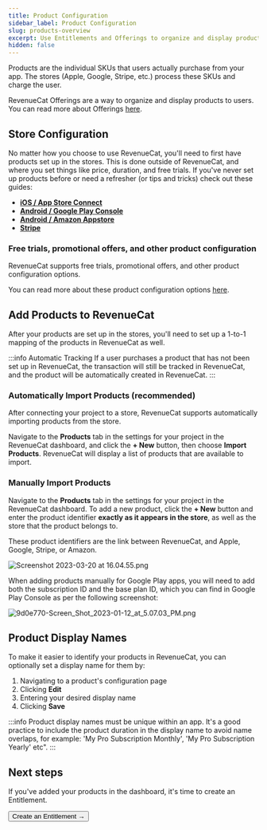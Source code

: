 ```yaml
---
title: Product Configuration
sidebar_label: Product Configuration
slug: products-overview
excerpt: Use Entitlements and Offerings to organize and display products
hidden: false
---
```


Products are the individual SKUs that users actually purchase from your app. The stores (Apple, Google, Stripe, etc.) process these SKUs and charge the user.

RevenueCat Offerings are a way to organize and display products to users. You can read more about Offerings [here](/offerings/overview).

## Store Configuration

No matter how you choose to use RevenueCat, you'll need to first have products set up in the stores. This is done outside of RevenueCat, and where you set things like price, duration, and free trials. If you've never set up products before or need a refresher (or tips and tricks) check out these guides:

- **[iOS / App Store Connect ](/getting-started/entitlements/ios-products)**
- **[Android / Google Play Console ](/getting-started/entitlements/android-products)**
- **[Android / Amazon Appstore ](/getting-started/entitlements/amazon-product-setup)**
- **[Stripe ](/getting-started/entitlements/stripe-products)**

### Free trials, promotional offers, and other product configuration

RevenueCat supports free trials, promotional offers, and other product configuration options.

You can read more about these product configuration options [here](/subscription-guidance/subscription-offers).

## Add Products to RevenueCat

After your products are set up in the stores, you'll need to set up a 1-to-1 mapping of the products in RevenueCat as well.

:::info Automatic Tracking
If a user purchases a product that has not been set up in RevenueCat, the transaction will still be tracked in RevenueCat, and the product will be automatically created in RevenueCat.
:::

### Automatically Import Products (recommended)

After connecting your project to a store, RevenueCat supports automatically importing products from the store.

Navigate to the **Products** tab in the settings for your project in the RevenueCat dashboard, and click the **+ New** button, then choose **Import Products**. RevenueCat will display a list of products that are available to import.

### Manually Import Products

Navigate to the **Products** tab in the settings for your project in the RevenueCat dashboard. To add a new product, click the **+ New** button and enter the product identifier **exactly as it appears in the store**, as well as the store that the product belongs to.

These product identifiers are the link between RevenueCat, and Apple, Google, Stripe, or Amazon.

![](/images/47e4904-Screenshot_2023-03-20_at_16.04.55_2bf3bf6fb0d0340d8c4cd509e6f7aa43.png "Screenshot 2023-03-20 at 16.04.55.png")

When adding products manually for Google Play apps, you will need to add both the subscription ID and the base plan ID, which you can find in Google Play Console as per the following screenshot:

![](/images/dc9d124-9d0e770-Screen_Shot_2023-01-12_at_5.07.03_PM_a7f6bebfee549b1da0ddafbc10858bd2.png "9d0e770-Screen_Shot_2023-01-12_at_5.07.03_PM.png")

## Product Display Names

To make it easier to identify your products in RevenueCat, you can optionally set a display name for them by:

1. Navigating to a product's configuration page
2. Clicking **Edit**
3. Entering your desired display name
4. Clicking **Save**

:::info
Product display names must be unique within an app. It's a good practice to include the product duration in the display name to avoid name overlaps, for example: 'My Pro Subscription Monthly', 'My Pro Subscription Yearly' etc".
:::

## Next steps

If you've added your products in the dashboard, it's time to create an Entitlement.

<Button href="/docs/getting-started/entitlements">Create an Entitlement →</Button>
